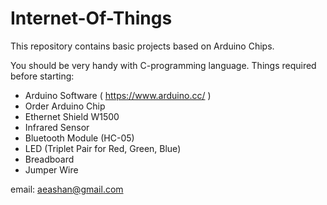 # Internet-Of-Things
This repository contains basic projects based on Arduino Chips.

You should be very handy with C-programming language.
Things required before starting:

  - Arduino Software ( https://www.arduino.cc/ )
  - Order Arduino Chip
  - Ethernet Shield W1500
  - Infrared Sensor
  - Bluetooth Module (HC-05)
  - LED (Triplet Pair for Red, Green, Blue)
  - Breadboard
  - Jumper Wire
  
email: aeashan@gmail.com
